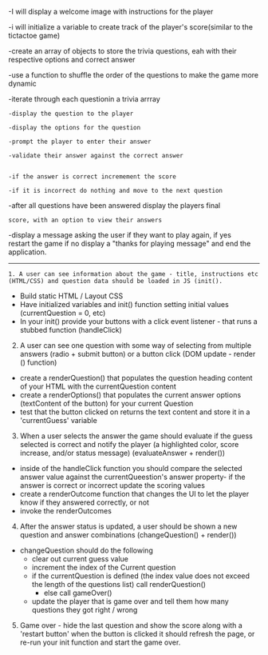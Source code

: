 -I will display a welcome image with instructions for the player

-i will initialize a variable to create track of the player's score(similar to the tictactoe game)

-create an array of objects to store the trivia questions, eah with their respective options and correct answer

-use a function to shuffle the order of the questions to make the game more dynamic

-iterate through each questionin a trivia arrray

    -display the question to the player
    
    -display the options for the question
    
    -prompt the player to enter their answer 
    
    -validate their answer against the correct answer
    
    
    -if the answer is correct incremement the score
    
    -if it is incorrect do nothing and move to the next question

-after all questions have been answered display the players final

    score, with an option to view their answers
-display a message asking the user if they want to play again, if yes  
    restart the game if no display a 
    "thanks for playing message" and end the application.







---------------------------------------------------------------------------------------------------------------------------






    1. A user can see information about the game - title, instructions etc (HTML/CSS) and question data should be loaded in JS (init(). 
- Build static HTML / Layout CSS
- Have initialized variables and init() function setting initial values (currentQuestion = 0, etc)
- In your init() provide your buttons with a click event listener - that runs a stubbed function (handleClick)

2. A user can see one question with some way of selecting from multiple answers (radio + submit button) or a button click (DOM update - render () function)
- create a renderQuestion() that populates the question heading content of your HTML with the currentQuestion content
- create a renderOptions() that populates the current answer options (textContent of the button) for your current Question 
- test that the button clicked on returns the text content and store it in a 'currentGuess' variable 

3. When a user selects the answer the game should evaluate if the guess selected is correct and notify the player (a highlighted color, score increase, and/or status message) (evaluateAnswer + render())
- inside of the handleClick function you should compare the selected answer value against the currentQueestion's answer property- if the answer is correct or incorrect update the scoring values
- create a renderOutcome function that changes the UI to let the player know if they answered correctly, or not
- invoke the renderOutcomes

4. After the answer status is updated, a user should be shown a new question and answer combinations (changeQuestion() + render())
- changeQuestion should do the following
	- clear out current guess value 
	- increment the index of the Current question
	- if the currentQuestion is defined (the index value does not exceed the length of the questions list) call renderQuestion()
	   - else call gameOver()
	- update the player that is game over and tell them how many questions they got right / wrong

5. Game over - hide the last question and show the score along with a 'restart button' when the button is clicked it should refresh the page, or re-run your init function and start the game over. 
